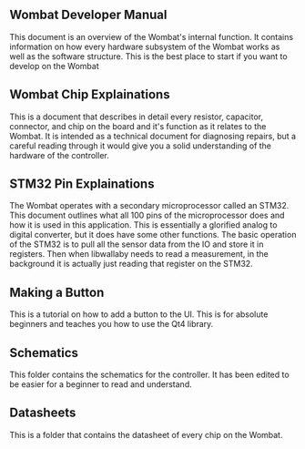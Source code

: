 ## Wombat Developer Manual
This document is an overview of the Wombat's internal function. 
It contains information on how every hardware subsystem of the Wombat works as well as the software structure.
This is the best place to start if you want to develop on the Wombat

## Wombat Chip Explainations
This is a document that describes in detail every resistor, capacitor, connector, and chip on the board and it's function as it relates to the Wombat.
It is intended as a technical document for diagnosing repairs, but a careful reading through it would give you a solid understanding of the hardware of the controller.

## STM32 Pin Explainations
The Wombat operates with a secondary microprocessor called an STM32.
This document outlines what all 100 pins of the microprocessor does and how it is used in this application.
This is essentially a glorified analog to digital converter, but it does have some other functions.
The basic operation of the STM32 is to pull all the sensor data from the IO and store it in registers. 
Then when libwallaby needs to read a measurement, in the background it is actually just reading that register on the STM32.

## Making a Button
This is a tutorial on how to add a button to the UI.
This is for absolute beginners and teaches you how to use the Qt4 library.

## Schematics
This folder contains the schematics for the controller.
It has been edited to be easier for a beginner to read and understand.

## Datasheets
This is a folder that contains the datasheet of every chip on the Wombat.
